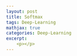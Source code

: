 ```yaml
---
layout: post
title: Softmax
tags: Deep-Learning
mathjax: true
categories: Deep-Learning
excerpt:
    <p></p>
---
```

